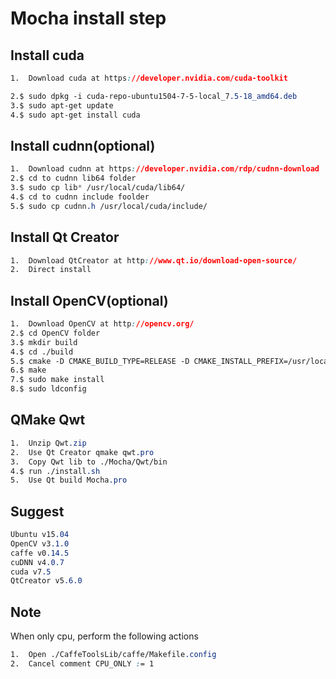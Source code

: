 # Mocha install step

## Install cuda
```css
1.  Download cuda at https://developer.nvidia.com/cuda-toolkit

2.$ sudo dpkg -i cuda-repo-ubuntu1504-7-5-local_7.5-18_amd64.deb
3.$ sudo apt-get update
4.$ sudo apt-get install cuda
```

## Install cudnn(optional)
```css
1.  Download cudnn at https://developer.nvidia.com/rdp/cudnn-download
2.$ cd to cudnn lib64 folder
3.$ sudo cp lib* /usr/local/cuda/lib64/
4.$ cd to cudnn include foolder
5.$ sudo cp cudnn.h /usr/local/cuda/include/
```

## Install Qt Creator
```css
1.  Download QtCreator at http://www.qt.io/download-open-source/
2.  Direct install
```

## Install OpenCV(optional)
```css
1.  Download OpenCV at http://opencv.org/
2.$ cd OpenCV folder
3.$ mkdir build
4.$ cd ./build
5.$ cmake -D CMAKE_BUILD_TYPE=RELEASE -D CMAKE_INSTALL_PREFIX=/usr/local ..
6.$ make
7.$ sudo make install
8.$ sudo ldconfig
```

## QMake Qwt
```css
1.  Unzip Qwt.zip
2.  Use Qt Creator qmake qwt.pro
3.  Copy Qwt lib to ./Mocha/Qwt/bin
4.$ run ./install.sh
5.  Use Qt build Mocha.pro
```

## Suggest
```css
Ubuntu v15.04
OpenCV v3.1.0
caffe v0.14.5
cuDNN v4.0.7
cuda v7.5
QtCreator v5.6.0
```

## Note  
When only cpu, perform the following actions
```css
1.  Open ./CaffeToolsLib/caffe/Makefile.config
2.  Cancel comment CPU_ONLY := 1
```

